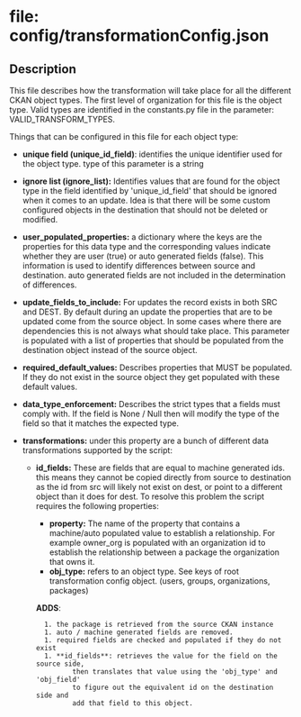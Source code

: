 # file: config/transformationConfig.json

## Description
This file describes how the transformation will take place for all the different
CKAN object types.  The first level of organization for this file is the object
type.  Valid types are identified in the constants.py file in the parameter:
VALID_TRANSFORM_TYPES.

Things that can be configured in this file for each object type:
* **unique field (unique_id_field)**: identifies the unique identifier used for the
    object type.  type of this parameter is a string

* **ignore list (ignore_list):** Identifies values that are found for the object type
    in the field identified by 'unique_id_field' that should be ignored when it
    comes to an update.  Idea is that there will be some custom configured objects
    in the destination that should not be deleted or modified.

* **user_populated_properties:** a dictionary where the keys are the properties for this
    data type and the corresponding values indicate whether they are user (true) or
    auto generated fields (false).  This information is used to identify
    differences between source and destination.  auto generated fields are not
    included in the determination of differences.

* **update_fields_to_include:** For updates the record exists in both SRC and
    DEST. By default during an update the properties that are to be updated come
    from the source object.  In some cases where there are dependencies this is
    not always what should take place.  This parameter is populated with a list
    of properties that should be populated from the destination object instead
    of the source object.

* **required_default_values:** Describes properties that MUST be populated.  If
    they do not exist in the source object they get populated with these default
    values.

* **data_type_enforcement:** Describes the strict types that a fields must comply
    with.  If the field is None / Null then will modify the type of the field so
    that it matches the expected type.

* **transformations:** under this property are a bunch of different data
    transformations supported by the script:

    * **id_fields:** These are fields that are equal to machine generated ids.
        this means they cannot be copied directly from source to destination as
        the id from src will likely not exist on dest, or point to a different
        object than it does for dest.  To resolve this problem the script
        requires the following properties:

        * **property:** The name of the property that contains a machine/auto
            populated value to establish a relationship.  For example owner_org
            is populated with an organization id to establish the relationship
            between a package the organization that owns it.
        * **obj_type:** refers to an object type.  See keys of root transformation
            config object.  (users, groups, organizations, packages)

        **ADDS**:

            1. the package is retrieved from the source CKAN instance
            1. auto / machine generated fields are removed.
            1. required fields are checked and populated if they do not exist
            1. **id_fields**: retrieves the value for the field on the source side,
                   then translates that value using the 'obj_type' and 'obj_field'
                   to figure out the equivalent id on the destination side and
                   add that field to this object.

